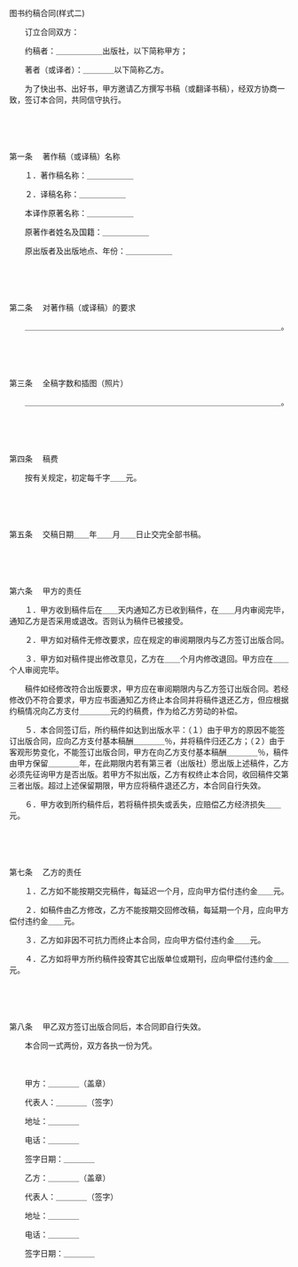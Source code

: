 



图书约稿合同(样式二)



 

　　订立合同双方：

　　约稿者：＿＿＿＿＿＿出版社，以下简称甲方；

　　著者（或译者）：＿＿＿＿以下简称乙方。

　　为了快出书、出好书，甲方邀请乙方撰写书稿（或翻译书稿），经双方协商一致，签订本合同，共同信守执行。

　　

　　

第一条
　著作稿（或译稿）名称

　　１．著作稿名称：＿＿＿＿＿＿

　　２．译稿名称：＿＿＿＿＿＿

　　本译作原著名称：＿＿＿＿＿＿

　　原著作者姓名及国籍：＿＿＿＿＿＿

　　原出版者及出版地点、年份：＿＿＿＿＿＿

　　

　　

第二条
　对著作稿（或译稿）的要求

　　＿＿＿＿＿＿＿＿＿＿＿＿＿＿＿＿＿＿＿＿＿＿＿＿＿＿＿＿＿＿＿＿＿。

　　

　　

第三条
　全稿字数和插图（照片）

　　＿＿＿＿＿＿＿＿＿＿＿＿＿＿＿＿＿＿＿＿＿＿＿＿＿＿＿＿＿＿＿＿＿。

　　

　　

第四条
　稿费

　　按有关规定，初定每千字＿＿元。

　　

　　

第五条
　交稿日期＿＿年＿＿月＿＿日止交完全部书稿。

　　

　　

第六条
　甲方的责任

　　１．甲方收到稿件后在＿＿天内通知乙方已收到稿件，在＿＿月内审阅完毕，通知乙方是否采用或退改。否则认为稿件已被接受。

　　２．甲方如对稿件无修改要求，应在规定的审阅期限内与乙方签订出版合同。

　　３．甲方如对稿件提出修改意见，乙方在＿＿个月内修改退回。甲方应在＿＿个人审阅完毕。

　　稿件如经修改符合出版要求，甲方应在审阅期限内与乙方签订出版合同。若经修改仍不符合要求，甲方应书面通知乙方终止本合同并将稿件退还乙方，但应根据约稿情况向乙方支付＿＿＿＿元的约稿费，作为给乙方劳动的补偿。

　　５．本合同签订后，所约稿件如达到出版水平：（１）由于甲方的原因不能签订出版合同，应向乙方支付基本稿酬＿＿＿＿％，并将稿件归还乙方；（２）由于客观形势变化，不能签订出版合同，甲方在向乙方支付基本稿酬＿＿＿＿％，稿件由甲方保留＿＿＿＿年，在此期限内若有第三者（出版社）愿出版上述稿件，乙方必须先征询甲方是否出版。若甲方不拟出版，乙方有权终止本合同，收回稿件交第三者出版。超过上述保留期限，甲方应将稿件退还乙方，本合同自行失效。

　　６．甲方收到所约稿件后，若将稿件损失或丢失，应赔偿乙方经济损失＿＿元。

　　

　　

第七条
　乙方的责任

　　１．乙方如不能按期交完稿件，每延迟一个月，应向甲方偿付违约金＿＿元。

　　２．如稿件由乙方修改，乙方不能按期交回修改稿，每延期一个月，应向甲方偿付违约金＿＿元。

　　３．乙方如非因不可抗力而终止本合同，应向甲方偿付违约金＿＿元。

　　４．乙方如将甲方所约稿件投寄其它出版单位或期刊，应向甲偿付违约金＿＿元。

　　

　　

第八条
　甲乙双方签订出版合同后，本合同即自行失效。

　　本合同一式两份，双方各执一份为凭。

　　

　　甲方：＿＿＿＿（盖章）

　　代表人：＿＿＿＿（签字）

　　地址：＿＿＿＿

　　电话：＿＿＿＿

　　签字日期：＿＿＿＿

　　乙方：＿＿＿＿（盖章）

　　代表人：＿＿＿＿（签字）

　　地址：＿＿＿＿

　　电话：＿＿＿＿

　　签字日期：＿＿＿＿